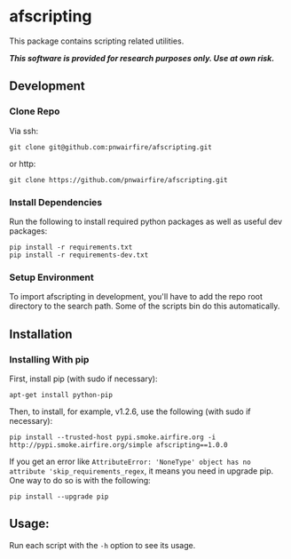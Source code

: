 # afscripting

This package contains scripting related utilities.

***This software is provided for research purposes only. Use at own risk.***

## Development

### Clone Repo

Via ssh:

    git clone git@github.com:pnwairfire/afscripting.git

or http:

    git clone https://github.com/pnwairfire/afscripting.git

### Install Dependencies

Run the following to install required python packages as well
as useful dev packages:

    pip install -r requirements.txt
    pip install -r requirements-dev.txt

### Setup Environment

To import afscripting in development, you'll have to add the repo
root directory to the search path. Some of the scripts bin do
this automatically.

## Installation

### Installing With pip

First, install pip (with sudo if necessary):

    apt-get install python-pip

Then, to install, for example, v1.2.6, use the following (with sudo if
necessary):

    pip install --trusted-host pypi.smoke.airfire.org -i http://pypi.smoke.airfire.org/simple afscripting==1.0.0

If you get an error like    ```AttributeError: 'NoneType' object has no attribute 'skip_requirements_regex```, it means you need in upgrade pip.  One way to do so is with the following:

    pip install --upgrade pip

## Usage:

Run each script with the `-h` option to see its usage.
